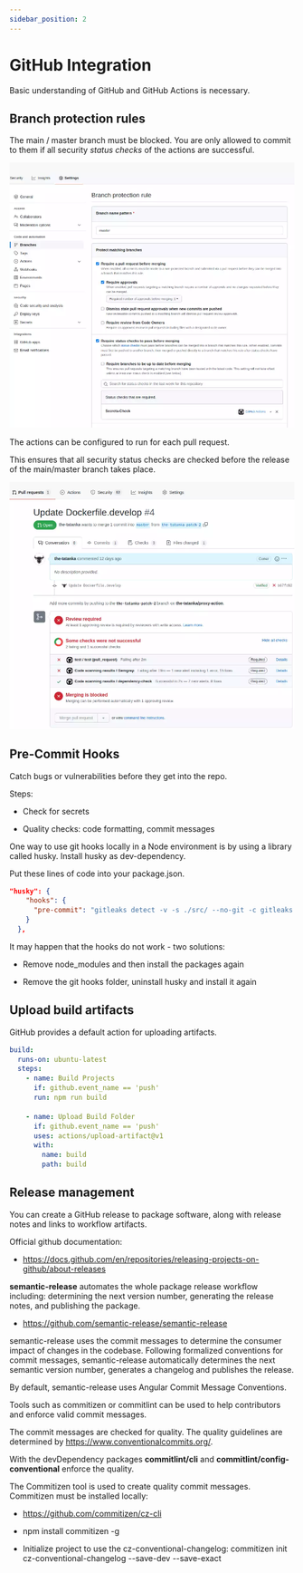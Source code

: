 ```yaml
---
sidebar_position: 2
---
```


# GitHub Integration

Basic understanding of GitHub and GitHub Actions is necessary.

## Branch protection rules

The main / master branch must be blocked. You are only allowed to commit to them if all security <i>status checks</i> of the actions are successful.

![Branch protection rules](./branch_protection_rules.webp)

The actions can be configured to run for each pull request.

This ensures that all security status checks are checked before the release of the main/master branch takes place.

![Pull request status checks](./pull_request_status_checks.webp)

## Pre-Commit Hooks

Catch bugs or vulnerabilities before they get into the repo.

Steps:

- Check for secrets

- Quality checks: code formatting, commit messages

One way to use git hooks locally in a Node environment is by using a library called husky. Install husky as dev-dependency.

Put these lines of code into your package.json.

```json
"husky": {
    "hooks": {
      "pre-commit": "gitleaks detect -v -s ./src/ --no-git -c gitleaks.toml"
    }
  },
```

It may happen that the hooks do not work - two solutions:

- Remove node_modules and then install the packages again

- Remove the git hooks folder, uninstall husky and install it again

## Upload build artifacts

GitHub provides a default action for uploading artifacts.

```yml
build:
  runs-on: ubuntu-latest
  steps:
    - name: Build Projects
      if: github.event_name == 'push'
      run: npm run build

    - name: Upload Build Folder
      if: github.event_name == 'push'
      uses: actions/upload-artifact@v1
      with:
        name: build
        path: build
```

## Release management

You can create a GitHub release to package software, along with release notes and links to workflow artifacts.

Official github documentation:

- https://docs.github.com/en/repositories/releasing-projects-on-github/about-releases

<b>semantic-release</b> automates the whole package release workflow including: determining the next version number, generating the release notes, and publishing the package.

- https://github.com/semantic-release/semantic-release

semantic-release uses the commit messages to determine the consumer impact of changes in the codebase. Following formalized conventions for commit messages, semantic-release automatically determines the next semantic version number, generates a changelog and publishes the release.

By default, semantic-release uses Angular Commit Message Conventions.

Tools such as commitizen or commitlint can be used to help contributors and enforce valid commit messages.

The commit messages are checked for quality. The quality guidelines are determined by https://www.conventionalcommits.org/.

With the devDependency packages <b>commitlint/cli</b> and <b>commitlint/config-conventional</b> enforce the quality.

The Commitizen tool is used to create quality commit messages. Commitizen must be installed locally:

- https://github.com/commitizen/cz-cli

- npm install commitizen -g

- Initialize project to use the cz-conventional-changelog: commitizen init cz-conventional-changelog --save-dev --save-exact
